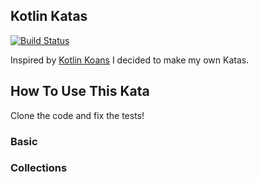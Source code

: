 Kotlin Katas
---
[![Build Status](https://travis-ci.org/norMNfan/kotlinKata.svg?branch=master)](https://travis-ci.org/norMNfan/kotlinKata)

Inspired by [Kotlin Koans](https://play.kotlinlang.org/koans/overview) I decided to make my own Katas.

## How To Use This Kata

Clone the code and fix the tests!

### Basic

### Collections